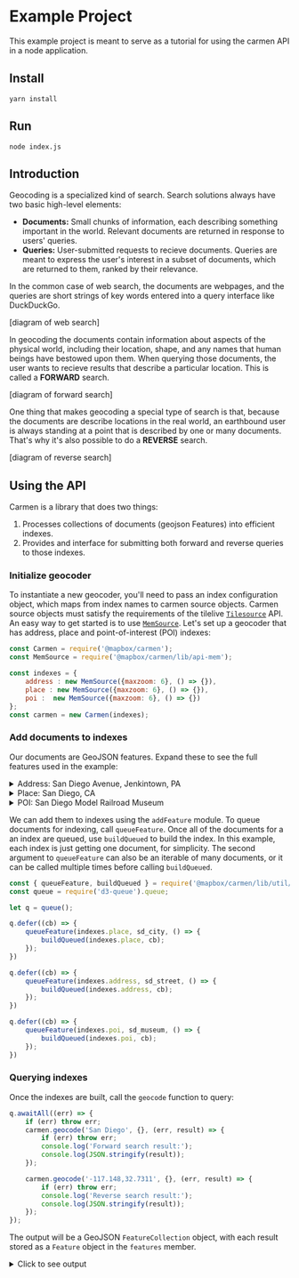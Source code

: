 # Example Project

This example project is meant to serve as a tutorial for using the carmen API in a node application.

## Install

```
yarn install
```

## Run

```
node index.js
```

## Introduction

Geocoding is a specialized kind of search. Search solutions always have two basic high-level elements:

- **Documents:** Small chunks of information, each describing something important in the world. Relevant documents are returned in response to users' queries.
- **Queries:** User-submitted requests to recieve documents. Queries are meant to express the user's interest in a subset of documents, which are returned to them, ranked by their relevance.

In the common case of web search, the documents are webpages, and the queries are short strings of key words entered into a query interface like DuckDuckGo.

[diagram of web search]

In geocoding the documents contain information about aspects of the physical world, including their location, shape, and any names that human beings have bestowed upon them. When querying those documents, the user wants to recieve results that describe a particular location. This is called a **FORWARD** search.

[diagram of forward search]

One thing that makes geocoding a special type of search is that, because the documents are describe locations in the real world, an earthbound user is always standing at a point that is described by one or many documents. That's why it's also possible to do a **REVERSE** search.

[diagram of reverse search]

## Using the API

Carmen is a library that does two things:

1. Processes collections of documents (geojson Features) into efficient indexes.
2. Provides and interface for submitting both forward and reverse queries to those indexes.

### Initialize geocoder

To instantiate a new geocoder, you'll need to pass an index configuration object, which maps from index names to carmen source objects. Carmen source objects must satisfy the requirements of the tilelive [`Tilesource`](https://github.com/mapbox/tilelive/blob/master/API.md) API. An easy way to get started is to use [`MemSource`]('./lib/api-mem.js'). Let's set up a geocoder that has address, place and point-of-interest (POI) indexes:

```javascript
const Carmen = require('@mapbox/carmen');
const MemSource = require('@mapbox/carmen/lib/api-mem');

const indexes = {
    address : new MemSource({maxzoom: 6}, () => {}),
    place : new MemSource({maxzoom: 6}, () => {}),
    poi :  new MemSource({maxzoom: 6}, () => {})
};
const carmen = new Carmen(indexes);
```

### Add documents to indexes

Our documents are GeoJSON features. Expand these to see the full features used in the example:

<details>
<summary>Address: San Diego Avenue, Jenkintown, PA</summary>

```javascript
const sd_city = {
    "id": 1,
    "type": "Feature",
    "properties": {
        "carmen:text": "San Diego",
        "carmen:center": [-117.148, 32.7311]
    },
    "geometry": {
        "type": "Polygon",
        "coordinates": [[[ -117.35595703124999, 32.55607364492026 ],[ -116.90277099609374, 32.55607364492026 ],[ -116.90277099609374, 33.07658322673801 ],[ -117.35595703124999, 33.07658322673801 ],[ -117.35595703124999, 32.55607364492026 ]]]
    }
}
```

</details>

<details>
<summary>Place: San Diego, CA</summary>

```javascript
const sd_street = {
  "id": 2,
  "type": "Feature",
  "properties": {
    "carmen:rangetype": "tiger",
    "carmen:parityl": [["E"]],
    "carmen:lfromhn": [[500]],
    "carmen:ltohn": [[600]],
    "carmen:parityr": [["O"]],
    "carmen:rfromhn": [[501]],
    "carmen:rtohn": [[601]],
    "carmen:text": "San Diego Avenue",
    "carmen:center": [ -75.095875, 40.085907 ]
  },
  "geometry": {
    "type": "GeometryCollection",
    "geometries": [
      {
        "type":"MultiLineString",
        "coordinates":[[[-75.093657,40.085796],[-75.095136,40.085792],[-75.096206,40.085754],[-75.097004,40.086226]]]
      }
    ]
  }
}
```

</details>

<details>
<summary>POI: San Diego Model Railroad Museum</summary>

```javascript
const sd_museum = {
    "id": 3,
    "type": "Feature",
    "properties": {
        "carmen:text": "San Diego Model Railroad Museum",
        "carmen:center": [ -117.148, 32.7311 ]
    },
    "geometry": {
        "type": "Point",
        "coordinates": [ -117.148, 32.731 ]
    }
}
```

</details>

We can add them to indexes using the `addFeature` module. To queue documents for indexing, call `queueFeature`. Once all of the documents for a an index are queued, use `buildQueued` to build the index. In this example, each index is just getting one document, for simplicity. The second argument to `queueFeature` can also be an iterable of many documents, or it can be called multiple times before calling `buildQueued`.

```javascript
const { queueFeature, buildQueued } = require('@mapbox/carmen/lib/util/addfeature');
const queue = require('d3-queue').queue;

let q = queue();

q.defer((cb) => {
    queueFeature(indexes.place, sd_city, () => {
        buildQueued(indexes.place, cb);
    });
})

q.defer((cb) => {
    queueFeature(indexes.address, sd_street, () => {
        buildQueued(indexes.address, cb);
    });
})

q.defer((cb) => {
    queueFeature(indexes.poi, sd_museum, () => {
        buildQueued(indexes.poi, cb);
    });
})
```

### Querying indexes

Once the indexes are built, call the `geocode` function to query:

```javascript
q.awaitAll((err) => {
    if (err) throw err;
    carmen.geocode('San Diego', {}, (err, result) => {
        if (err) throw err;
        console.log('Forward search result:');
        console.log(JSON.stringify(result));
    });

    carmen.geocode('-117.148,32.7311', {}, (err, result) => {
        if (err) throw err;
        console.log('Reverse search result:');
        console.log(JSON.stringify(result));
    });
});
```

The output will be a GeoJSON `FeatureCollection` object, with each result stored as a `Feature` object in the `features` member.

<details>
<summary>Click to see output</summary>

```javascript
{
    "type":"FeatureCollection",
    "query":["san","diego"],
    "features":[
        {
            "id": "address.2",
            "type": "Feature",
            "place_type": ["address"],
            "relevance": 1,
            "properties": {},
            "text": "San Diego Avenue",
            "place_name": "San Diego Avenue",
            "center": [-75.095875,40.085907],
            "geometry": {
                "type":"Point",
                "coordinates":[-75.095875,40.085907]
            }
        },
        {
            "id": "place.1",
            "type": "Feature",
            "place_type": ["place"],
            "relevance": 1,
            "properties": {},
            "text": "San Diego",
            "place_name": "San Diego",
            "bbox": [-117.35595703124999,32.55607364492026,-116.90277099609374,33.07658322673801],
            "center":[-117.148,32.7311],
            "geometry":{
                "type":"Point",
                "coordinates":[-117.148,32.7311]
            }
        },
        {
            "id": "poi.3",
            "type": "Feature",
            "place_type": ["poi"],
            "relevance": 1,
            "properties": {},
            "text": "San Diego Model Railroad Museum",
            "place_name": "San Diego Model Railroad Museum, San Diego",
            "center": [-117.148,32.7311],
            "geometry": {
                "type":"Point",
                "coordinates":[-117.148,32.7311]
            },
            "context":[
                {"id":"place.1","text":"San Diego"}
            ]
        }
    ]
}
```

</details>

